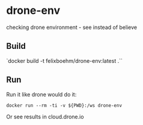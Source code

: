 # drone-env
checking drone environment - see instead of believe

## Build

`docker build -t felixboehm/drone-env:latest .``

## Run

Run it like drone would do it:

`docker run --rm -ti -v ${PWD}:/ws drone-env `

Or see results in cloud.drone.io 

